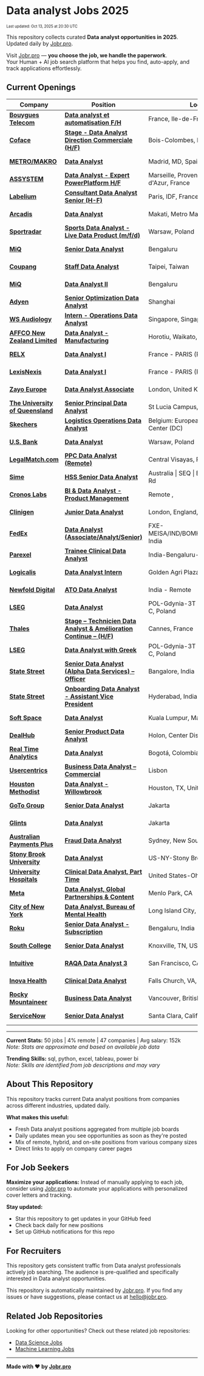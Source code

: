 <!-- prettier-ignore-start -->
# Data analyst Jobs 2025

<sub><small>Last updated: Oct 13, 2025 at 20:30 UTC</small></sub>

This repository collects curated **Data analyst opportunities in 2025**.  
Updated daily by [Jobr.pro](https://jobr.pro?utm_source=github&utm_medium=repo&utm_campaign=github-data-analyst-jobs).

Visit [Jobr.pro](https://jobr.pro?utm_source=github&utm_medium=repo&utm_campaign=github-data-analyst-jobs) — **you choose the job, we handle the paperwork**.  
Your Human + AI job search platform that helps you find, auto-apply, and track applications effortlessly.

## Current Openings

| Company | Position | Location | Type | Date |
| ------- | -------- | -------- | ---- | ------ |
| **[Bouygues Telecom](https://www.bouyguestelecom.fr/)** | **[Data analyst et automatisation F/H](https://jobr.pro/job/30124191/data-analyst-et-automatisation-fh?utm_source=github&utm_medium=repo&utm_campaign=github-data-analyst-jobs)** | France, Ile-de-France | On Site | Oct 13 |
| **[Coface](https://www.coface.com)** | **[Stage - Data Analyst Direction Commerciale (H/F)](https://jobr.pro/job/30096081/stage-data-analyst-direction-commerciale-hf?utm_source=github&utm_medium=repo&utm_campaign=github-data-analyst-jobs)** | Bois-Colombes, IDF, France | On Site | Oct 13 |
| **[METRO/MAKRO](https://www.metroag.de/)** | **[Data Analyst](https://jobr.pro/job/30096086/data-analyst?utm_source=github&utm_medium=repo&utm_campaign=github-data-analyst-jobs)** | Madrid, MD, Spain | On Site | Oct 13 |
| **[ASSYSTEM](https://www.assystem.com)** | **[Data Analyst - Expert PowerPlatform H/F](https://jobr.pro/job/30095949/data-analyst-expert-powerplatform-hf?utm_source=github&utm_medium=repo&utm_campaign=github-data-analyst-jobs)** | Marseille, Provence-Alpes-Côte d'Azur, France | On Site | Oct 13 |
| **[Labelium](https://www.labelium.com)** | **[Consultant Data Analyst Senior (H-F)](https://jobr.pro/job/30096096/consultant-data-analyst-senior-h-f?utm_source=github&utm_medium=repo&utm_campaign=github-data-analyst-jobs)** | Paris, IDF, France | On Site | Oct 13 |
| **[Arcadis](https://www.arcadis.com/)** | **[Data Analyst](https://jobr.pro/job/30094511/data-analyst?utm_source=github&utm_medium=repo&utm_campaign=github-data-analyst-jobs)** | Makati, Metro Manila, Philippines | On Site | Oct 13 |
| **[Sportradar](https://sportradar.com/)** | **[Sports Data Analyst - Live Data Product (m/f/d)](https://jobr.pro/job/30096121/sports-data-analyst-live-data-product-mfd?utm_source=github&utm_medium=repo&utm_campaign=github-data-analyst-jobs)** | Warsaw, Poland | On Site | Oct 13 |
| **[MiQ](https://www.wearemiq.com/)** | **[Senior Data Analyst](https://jobr.pro/job/30082608/senior-data-analyst?utm_source=github&utm_medium=repo&utm_campaign=github-data-analyst-jobs)** | Bengaluru | On Site | Oct 13 |
| **[Coupang](https://www.coupang.com/)** | **[Staff Data Analyst](https://jobr.pro/job/30082695/staff-data-analyst?utm_source=github&utm_medium=repo&utm_campaign=github-data-analyst-jobs)** | Taipei, Taiwan | On Site | Oct 13 |
| **[MiQ](https://www.wearemiq.com/)** | **[Data Analyst II](https://jobr.pro/job/30082606/data-analyst-ii?utm_source=github&utm_medium=repo&utm_campaign=github-data-analyst-jobs)** | Bengaluru | On Site | Oct 13 |
| **[Adyen](https://www.adyen.com/)** | **[Senior Optimization Data Analyst](https://jobr.pro/job/30077186/senior-optimization-data-analyst?utm_source=github&utm_medium=repo&utm_campaign=github-data-analyst-jobs)** | Shanghai | On Site | Oct 13 |
| **[WS Audiology](https://www.wsa.com)** | **[Intern - Operations Data Analyst](https://jobr.pro/job/30096012/intern-operations-data-analyst?utm_source=github&utm_medium=repo&utm_campaign=github-data-analyst-jobs)** | Singapore, Singapore | On Site | Oct 13 |
| **[AFFCO New Zealand Limited](https://www.affco.co.nz)** | **[Data Analyst - Manufacturing](https://jobr.pro/job/30082431/data-analyst-manufacturing?utm_source=github&utm_medium=repo&utm_campaign=github-data-analyst-jobs)** | Horotiu, Waikato, New Zealand | On Site | Oct 13 |
| **[RELX](https://www.relx.com/)** | **[Data Analyst I](https://jobr.pro/job/30090735/data-analyst-i?utm_source=github&utm_medium=repo&utm_campaign=github-data-analyst-jobs)** | France - PARIS (RUE DE JAVEL) | On Site | Oct 13 |
| **[LexisNexis](https://www.lexisnexis.com/)** | **[Data Analyst I](https://jobr.pro/job/30090642/data-analyst-i?utm_source=github&utm_medium=repo&utm_campaign=github-data-analyst-jobs)** | France - PARIS (RUE DE JAVEL) | On Site | Oct 13 |
| **[Zayo Europe](https://www.zayo.com/)** | **[Data Analyst Associate](https://jobr.pro/job/30088424/data-analyst-associate?utm_source=github&utm_medium=repo&utm_campaign=github-data-analyst-jobs)** | London, United Kingdom | On Site | Oct 13 |
| **[The University of Queensland](https://uq.edu.au/)** | **[Senior Principal Data Analyst](https://jobr.pro/job/30101800/senior-principal-data-analyst?utm_source=github&utm_medium=repo&utm_campaign=github-data-analyst-jobs)** | St Lucia Campus, Australia | On Site | Oct 13 |
| **[Skechers](https://about.skechers.com/)** | **[Logistics Operations Data Analyst](https://jobr.pro/job/30103517/logistics-operations-data-analyst?utm_source=github&utm_medium=repo&utm_campaign=github-data-analyst-jobs)** | Belgium: European Distribution Center (DC) | On Site | Oct 13 |
| **[U.S. Bank](https://www.usbank.com/)** | **[Data Analyst](https://jobr.pro/job/30097962/data-analyst?utm_source=github&utm_medium=repo&utm_campaign=github-data-analyst-jobs)** | Warsaw, Poland | On Site | Oct 13 |
| **[LegalMatch.com](https://legalmatch.com)** | **[PPC Data Analyst (Remote)](https://jobr.pro/job/30103705/ppc-data-analyst-remote?utm_source=github&utm_medium=repo&utm_campaign=github-data-analyst-jobs)** | Central Visayas, Philippines - Remote | Remote | Oct 13 |
| **[Sime](https://www.sime.com/)** | **[HSS Senior Data Analyst](https://jobr.pro/job/30087963/hss-senior-data-analyst?utm_source=github&utm_medium=repo&utm_campaign=github-data-analyst-jobs)** | Australia \| SEQ \| Brisbane - 98 Kerry Rd | On Site | Oct 13 |
| **[Cronos Labs](https://cronos.org/)** | **[BI & Data Analyst - Product Management](https://jobr.pro/job/30087713/bi-data-analyst-product-management?utm_source=github&utm_medium=repo&utm_campaign=github-data-analyst-jobs)** | Remote , | Remote | Oct 13 |
| **[Clinigen](https://www.clinigengroup.com/)** | **[Junior Data Analyst](https://jobr.pro/job/30094855/junior-data-analyst?utm_source=github&utm_medium=repo&utm_campaign=github-data-analyst-jobs)** | London, England, United Kingdom | On Site | Oct 13 |
| **[FedEx](https://www.fedex.com/)** | **[Data Analyst (Associate/Analyt/Senior)](https://jobr.pro/job/30106910/data-analyst-associateanalytsenior?utm_source=github&utm_medium=repo&utm_campaign=github-data-analyst-jobs)** | FXE-MEISA/IND/BOMHQ/BOMHQ/Mumbai, India | On Site | Oct 13 |
| **[Parexel](https://www.parexel.com/)** | **[Trainee Clinical Data Analyst](https://jobr.pro/job/30117996/trainee-clinical-data-analyst?utm_source=github&utm_medium=repo&utm_campaign=github-data-analyst-jobs)** | India-Bengaluru-Remote | On Site | Oct 13 |
| **[Logicalis](https://www.logicalis.com/)** | **[Data Analyst Intern](https://jobr.pro/job/30123751/data-analyst-intern?utm_source=github&utm_medium=repo&utm_campaign=github-data-analyst-jobs)** | Golden Agri Plaza, SG, Singapore | On Site | Oct 13 |
| **[Newfold Digital](https://newfold.com/)** | **[ATO Data Analyst](https://jobr.pro/job/30119887/ato-data-analyst?utm_source=github&utm_medium=repo&utm_campaign=github-data-analyst-jobs)** | India - Remote | On Site | Oct 13 |
| **[LSEG](https://www.lseg.com/)** | **[Data Analyst](https://jobr.pro/job/30119584/data-analyst?utm_source=github&utm_medium=repo&utm_campaign=github-data-analyst-jobs)** | POL-Gdynia-3T Office Park, Tower C, Poland | On Site | Oct 13 |
| **[Thales](https://www.thalesgroup.com/)** | **[Stage – Technicien Data Analyst & Amélioration Continue – (H/F)](https://jobr.pro/job/30123526/stage-technicien-data-analyst-amelioration-continue-hf?utm_source=github&utm_medium=repo&utm_campaign=github-data-analyst-jobs)** | Cannes, France | On Site | Oct 13 |
| **[LSEG](https://www.lseg.com/)** | **[Data Analyst with Greek](https://jobr.pro/job/30119597/data-analyst-with-greek?utm_source=github&utm_medium=repo&utm_campaign=github-data-analyst-jobs)** | POL-Gdynia-3T Office Park, Tower C, Poland | On Site | Oct 13 |
| **[State Street](https://www.statestreet.com/)** | **[Senior Data Analyst (Alpha Data Services) – Officer](https://jobr.pro/job/30125049/senior-data-analyst-alpha-data-services-officer?utm_source=github&utm_medium=repo&utm_campaign=github-data-analyst-jobs)** | Bangalore, India | On Site | Oct 13 |
| **[State Street](https://www.statestreet.com/)** | **[Onboarding Data Analyst - Assistant Vice President](https://jobr.pro/job/30124993/onboarding-data-analyst-assistant-vice-president?utm_source=github&utm_medium=repo&utm_campaign=github-data-analyst-jobs)** | Hyderabad, India | On Site | Oct 13 |
| **[Soft Space](https://www.softspace.com.my/)** | **[Data Analyst](https://jobr.pro/job/30109509/data-analyst?utm_source=github&utm_medium=repo&utm_campaign=github-data-analyst-jobs)** | Kuala Lumpur, Malaysia | On Site | Oct 12 |
| **[DealHub](https://dealhub.io/)** | **[Senior Product Data Analyst](https://jobr.pro/job/30106878/senior-product-data-analyst?utm_source=github&utm_medium=repo&utm_campaign=github-data-analyst-jobs)** | Holon, Center District, IL | On Site | Oct 12 |
| **[Real Time Analytics](https://realtimeanalyticsus.com/)** | **[Data Analyst](https://jobr.pro/job/30093454/data-analyst?utm_source=github&utm_medium=repo&utm_campaign=github-data-analyst-jobs)** | Bogotá, Colombia | On Site | Oct 12 |
| **[Usercentrics](https://usercentrics.com/)** | **[Business Data Analyst – Commercial](https://jobr.pro/job/30087904/business-data-analyst-commercial?utm_source=github&utm_medium=repo&utm_campaign=github-data-analyst-jobs)** | Lisbon | On Site | Oct 12 |
| **[Houston Methodist](https://www.houstonmethodist.org/)** | **[Data Analyst - Willowbrook](https://jobr.pro/job/30085687/data-analyst-willowbrook?utm_source=github&utm_medium=repo&utm_campaign=github-data-analyst-jobs)** | Houston, TX, United States | On Site | Oct 12 |
| **[GoTo Group](https://www.gotocompany.com/)** | **[Senior Data Analyst](https://jobr.pro/job/30077735/senior-data-analyst?utm_source=github&utm_medium=repo&utm_campaign=github-data-analyst-jobs)** | Jakarta | On Site | Oct 12 |
| **[Glints](https://glints.com/)** | **[Data Analyst](https://jobr.pro/job/30077569/data-analyst?utm_source=github&utm_medium=repo&utm_campaign=github-data-analyst-jobs)** | Jakarta | On Site | Oct 12 |
| **[Australian Payments Plus](https://www.auspayplus.com.au/)** | **[Fraud Data Analyst](https://jobr.pro/job/30092347/fraud-data-analyst?utm_source=github&utm_medium=repo&utm_campaign=github-data-analyst-jobs)** | Sydney, New South Wales, Australia | On Site | Oct 12 |
| **[Stony Brook University](https://www.stonybrook.edu/)** | **[Data Analyst](https://jobr.pro/job/30043493/data-analyst?utm_source=github&utm_medium=repo&utm_campaign=github-data-analyst-jobs)** | US-NY-Stony Brook | On Site | Oct 11 |
| **[University Hospitals](https://www.uhhospitals.org/)** | **[Clinical Data Analyst, Part Time](https://jobr.pro/job/30043262/clinical-data-analyst-part-time?utm_source=github&utm_medium=repo&utm_campaign=github-data-analyst-jobs)** | United States-Ohio-Cleveland | On Site | Oct 11 |
| **[Meta](https://www.meta.com/)** | **[Data Analyst, Global Partnerships & Content](https://jobr.pro/job/30038043/data-analyst-global-partnerships-content?utm_source=github&utm_medium=repo&utm_campaign=github-data-analyst-jobs)** | Menlo Park, CA | On Site | Oct 11 |
| **[City of New York](https://www.nyc.gov)** | **[Data Analyst, Bureau of Mental Health](https://jobr.pro/job/30083868/data-analyst-bureau-of-mental-health?utm_source=github&utm_medium=repo&utm_campaign=github-data-analyst-jobs)** | Long Island City, NY, United States | On Site | Oct 11 |
| **[Roku](https://www.weareroku.com/)** | **[Senior Data Analyst - Subscription](https://jobr.pro/job/30002814/senior-data-analyst-subscription?utm_source=github&utm_medium=repo&utm_campaign=github-data-analyst-jobs)** | Bengaluru, India | On Site | Oct 11 |
| **[South College](https://www.south.edu/)** | **[Senior Data Analyst](https://jobr.pro/job/30032540/senior-data-analyst?utm_source=github&utm_medium=repo&utm_campaign=github-data-analyst-jobs)** | Knoxville, TN, US | On Site | Oct 10 |
| **[Intuitive](https://www.intuitive.com)** | **[RAQA Data Analyst 3](https://jobr.pro/job/30012795/raqa-data-analyst-3?utm_source=github&utm_medium=repo&utm_campaign=github-data-analyst-jobs)** | San Francisco, CA, United States | On Site | Oct 10 |
| **[Inova Health](https://www.inova.org/)** | **[Clinical Data Analyst](https://jobr.pro/job/30042377/clinical-data-analyst?utm_source=github&utm_medium=repo&utm_campaign=github-data-analyst-jobs)** | Falls Church, VA, United States | On Site | Oct 10 |
| **[Rocky Mountaineer](https://www.rockymountaineer.com/)** | **[Business Data Analyst](https://jobr.pro/job/30010899/business-data-analyst?utm_source=github&utm_medium=repo&utm_campaign=github-data-analyst-jobs)** | Vancouver, British Columbia, Canada | On Site | Oct 10 |
| **[ServiceNow](https://www.servicenow.com)** | **[Senior Data Analyst](https://jobr.pro/job/29993544/senior-data-analyst?utm_source=github&utm_medium=repo&utm_campaign=github-data-analyst-jobs)** | Santa Clara, California, United States | On Site | Oct 10 |

---

**Current Stats:** 50 jobs | 4% remote | 47 companies | Avg salary: 152k  
_Note: Stats are approximate and based on available job data_

**Trending Skills:** sql, python, excel, tableau, power bi  
_Note: Skills are identified from job descriptions and may vary_

## About This Repository

This repository tracks current Data analyst positions from companies across different industries, updated daily.

**What makes this useful:**

- Fresh Data analyst positions aggregated from multiple job boards
- Daily updates mean you see opportunities as soon as they're posted
- Mix of remote, hybrid, and on-site positions from various company sizes
- Direct links to apply on company career pages

## For Job Seekers

**Maximize your applications:** Instead of manually applying to each job, consider using [Jobr.pro](https://jobr.pro?utm_source=github&utm_medium=repo&utm_campaign=github-data-analyst-jobs) to automate your applications with personalized cover letters and tracking.

**Stay updated:**

- Star this repository to get updates in your GitHub feed
- Check back daily for new positions
- Set up GitHub notifications for this repo

## For Recruiters

This repository gets consistent traffic from Data analyst professionals actively job searching. The audience is pre-qualified and specifically interested in Data analyst opportunities.

This repository is automatically maintained by [Jobr.pro](https://jobr.pro?utm_source=github&utm_medium=repo&utm_campaign=github-data-analyst-jobs). If you find any issues or have suggestions, please contact us at hello@jobr.pro.

## Related Job Repositories

Looking for other opportunities? Check out these related job repositories:

- [Data Science Jobs](https://github.com/jobs-jobr-pro/Data-Science-Jobs)
- [Machine Learning Jobs](https://github.com/jobs-jobr-pro/Machine-Learning-Jobs)



---

**Made with ❤️ by [Jobr.pro](https://jobr.pro?utm_source=github&utm_medium=repo&utm_campaign=github-data-analyst-jobs)**
<!-- prettier-ignore-end -->
